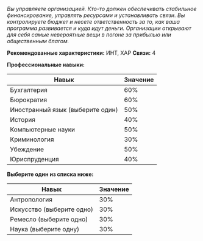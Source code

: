 *Вы управляете организацией. Кто-то должен обеспечивать стабильное финансирование, управлять ресурсами и устанавливать связи. Вы контролируете бюджет и несете ответственность за то, как ваша программа развивается и куда идут деньги. Организации открывают для себя самые невероятные вещи в погоне за прибылью или общественным благом.*

**Рекомендованные характеристики:** ИНТ, ХАР
**Связи:** 4

**Профессиональные навыки:**

| Навык                              | Значение |
| ---------------------------------- | -------- |
| Бухгалтерия                        | 60%      |
| Бюрократия                         | 60%      |
| Иностранный язык (выберите один)   | 50%      |
| История                            | 40%      |
| Компьютерные науки                 | 50%      |
| Криминология                      | 30%      |
| Убеждение                          | 50%      |
| Юриспруденция                     | 40%      |

**Выберите один из списка ниже:**

| Навык                     | Значение |
| ------------------------- | -------- |
| Антропология              | 30%      |
| Искусство (выберите одно) | 30%      |
| Ремесло (выберите одно)   | 30%      |
| Наука  (выберите одну)    | 30%      |
